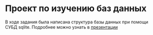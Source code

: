 # Проект по изучению баз данных
В ходе задания была написана структура базы данных при помощи СУБД sqlite. Подробнее можно узнать в [презентации](https://github.com/DenisNyux/dbtask/blob/master/Проект%20БД%20для%20трудоустройства%20Нюхалов%2C%20Литовченко%2C%20Царулкова%20.pptx)
